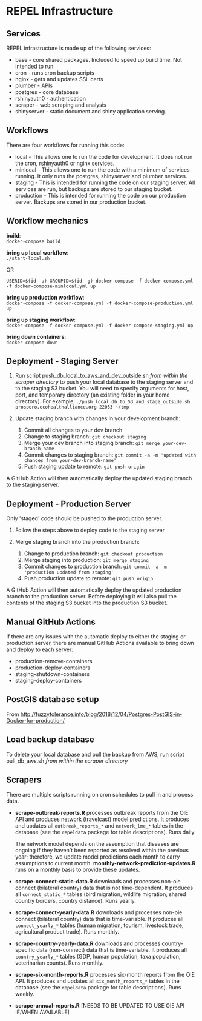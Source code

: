 # REPEL Infrastructure

## Services

REPEL infrastructure is made up of the following services:
* base - core shared packages.  Included to speed up build time. Not intended to run.
* cron - runs cron backup scripts
* nginx - gets and updates SSL certs
* plumber - APIs
* postgres - core database
* rshinyauth0 - authentication
* scraper - web scraping and analysis
* shinyserver - static document and shiny application serving.

## Workflows

There are four workflows for running this code:
* local - This allows one to run the code for development.  It does not run the cron, rshinyauth0 or nginx services.
* minlocal - This allows one to run the code with a minimum of services running.  It only runs the postgres, shinyserver and plumber services.
* staging - This is intended for running the code on our staging server.  All services are run, but backups are stored to our staging bucket.
* production - This is intended for running the code on our production server.  Backups are stored in our production bucket.

## Workflow mechanics

**build**:  
`docker-compose build`

**bring up local workflow**:  
`./start-local.sh`

OR

`USERID=$(id -u) GROUPID=$(id -g) docker-compose -f docker-compose.yml -f docker-compose-minlocal.yml up`

**bring up production workflow**:  
`docker-compose -f docker-compose.yml -f docker-compose-production.yml up`

**bring up staging workflow**:  
`docker-compose -f docker-compose.yml -f docker-compose-staging.yml up`

**bring down containers**:  
`docker-compose down`

## Deployment - Staging Server

1. Run script push_db_local_to_aws_and_dev_outside.sh _from within the scraper directory_ to push your local database to the staging server and to the staging S3 bucket. You will need to specify arguments for host, port, and temporary directory (an existing folder in your home directory). For example: `./push_local_db_to_S3_and_stage_outside.sh prospero.ecohealthalliance.org 22053 ~/tmp`

1. Update staging branch with changes in your development branch:
   1. Commit all changes to your dev branch
   1. Change to staging branch: `git checkout staging`
   1. Merge your dev branch into staging branch: `git merge your-dev-branch-name`
   1. Commit changes to staging branch: `git commit -a -m 'updated with changes from your-dev-branch-name'`
   1. Push staging update to remote: `git push origin`

A GitHub Action will then automatically deploy the updated staging branch to the staging server.

## Deployment - Production Server

Only 'staged' code should be pushed to the production server.  

1. Follow the steps above to deploy code to the staging server

1. Merge staging branch into the production branch:
   1. Change to production branch: `git checkout production`
   1. Merge staging into production: `git merge staging`
   1. Commit changes to production branch: `git commit -a -m 'production updated from staging'`
   1. Push production update to remote: `git push origin`

A GitHub Action will then automatically deploy the updated production branch to the production server.
Before deploying it will also pull the contents of the staging S3 bucket into the production S3 bucket.

## Manual GitHub Actions

If there are any issues with the automatic deploy to either the staging or production server, there are manual GitHub Actions available to bring down and deploy to each server:
* production-remove-containers
* production-deploy-containers
* staging-shutdown-containers
* staging-deploy-containers

## PostGIS database setup

From http://fuzzytolerance.info/blog/2018/12/04/Postgres-PostGIS-in-Docker-for-production/

## Load backup database
To delete your local database and pull the backup from AWS, run script pull_db_aws.sh _from within the scraper directory_

## Scrapers
There are multiple scripts running on cron schedules to pull in and process data.  

- __scrape-outbreak-reports.R__ processes outbreak reports from the OIE API and produces network (travelcast) model predictions. It produces and updates all `outbreak_reports_*` and `network_lme_*` tables in the database (see the `repeldata` package for table descriptions). Runs daily. 

   The network model depends on the assumption that diseases are ongoing if they haven't been reported as resolved within the previous year; therefore, we update model predictions each month to carry assumptions to current month. __monthly-network-prediction-updates.R__ runs on a monthly basis to provide these updates.

- __scrape-connect-static-data.R__ downloads and processes non-oie connect (bilateral country) data that is not time-dependent. It produces all `connect_static_*` tables (bird migration, wildlife migration, shared country borders, country distance). Runs yearly.

- __scrape-connect-yearly-data.R__ downloads and processes non-oie connect (bilateral country) data that is time-variable. It produces all `connect_yearly_*` tables (human migration, tourism, livestock trade, agricultural product trade). Runs monthly.

- __scrape-country-yearly-data.R__ downloads and processes country-specific data (non-connect) data that is time-variable. It produces all `country_yearly_*` tables (GDP, human population, taxa population, veterinarian counts). Runs monthly. 

- __scrape-six-month-reports.R__ processes six-month reports from the OIE API. It produces and updates all `six_month_reports_*` tables in the database (see the `repeldata` package for table descriptions). Runs weekly. 

- __scrape-annual-reports.R__ [NEEDS TO BE UPDATED TO USE OIE API IF/WHEN AVAILABLE]

